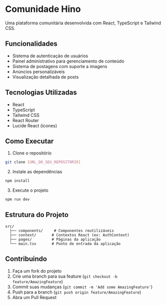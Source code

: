 # Comunidade Hino

Uma plataforma comunitária desenvolvida com React, TypeScript e Tailwind CSS.

## Funcionalidades

- Sistema de autenticação de usuários
- Painel administrativo para gerenciamento de conteúdo
- Sistema de postagens com suporte a imagens
- Anúncios personalizáveis
- Visualização detalhada de posts

## Tecnologias Utilizadas

- React
- TypeScript
- Tailwind CSS
- React Router
- Lucide React (ícones)

## Como Executar

1. Clone o repositório
```bash
git clone [URL_DO_SEU_REPOSITORIO]
```

2. Instale as dependências
```bash
npm install
```

3. Execute o projeto
```bash
npm run dev
```

## Estrutura do Projeto

```
src/
  ├── components/     # Componentes reutilizáveis
  ├── context/       # Contextos React (ex: AuthContext)
  ├── pages/         # Páginas da aplicação
  └── main.tsx       # Ponto de entrada da aplicação
```

## Contribuindo

1. Faça um fork do projeto
2. Crie uma branch para sua feature (`git checkout -b feature/AmazingFeature`)
3. Commit suas mudanças (`git commit -m 'Add some AmazingFeature'`)
4. Push para a branch (`git push origin feature/AmazingFeature`)
5. Abra um Pull Request